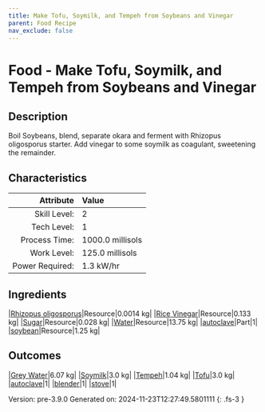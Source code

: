 ```yaml
---
title: Make Tofu, Soymilk, and Tempeh from Soybeans and Vinegar
parent: Food Recipe
nav_exclude: false
---
```

# Food - Make Tofu, Soymilk, and Tempeh from Soybeans and Vinegar

## Description
 Boil Soybeans, blend, separate okara and ferment with Rhizopus&#10;&#9;&#9;&#9;oligosporus starter. Add vinegar to some soymilk as coagulant,&#10;&#9;&#9;&#9;sweetening the remainder.

## Characteristics

| Attribute      | Value |
|--------:|:------|
|Skill Level:|2|
|Tech Level:|1|
|Process Time:|1000.0 millisols|
|Work Level:|125.0 millisols|
|Power Required:|1.3 kW/hr|

## Ingredients

|[Rhizopus oligosporus](../resource/rhizopus-oligosporus.html)|Resource|0.0014 kg|
|[Rice Vinegar](../resource/rice-vinegar.html)|Resource|0.133 kg|
|[Sugar](../resource/sugar.html)|Resource|0.028 kg|
|[Water](../resource/water.html)|Resource|13.75 kg|
|[autoclave](../part/autoclave.html)|Part|1|
|[soybean](../resource/soybean.html)|Resource|1.25 kg|

## Outcomes

|[Grey Water](../resource/grey-water.html)|6.07 kg|
|[Soymilk](../resource/soymilk.html)|3.0 kg|
|[Tempeh](../resource/tempeh.html)|1.04 kg|
|[Tofu](../resource/tofu.html)|3.0 kg|
|[autoclave](../part/autoclave.html)|1|
|[blender](../part/blender.html)|1|
|[stove](../part/stove.html)|1|


Version: pre-3.9.0 Generated on: 2024-11-23T12:27:49.5801111
{: .fs-3 }

